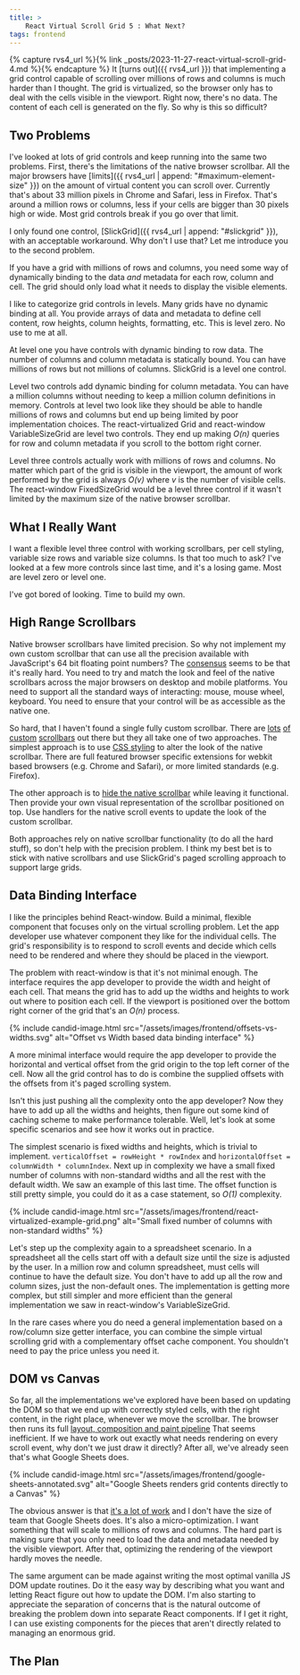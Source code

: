 ```yaml
---
title: >
    React Virtual Scroll Grid 5 : What Next?
tags: frontend
---
```


{% capture rvs4_url %}{% link _posts/2023-11-27-react-virtual-scroll-grid-4.md %}{% endcapture %}
It [turns out]({{ rvs4_url }}) that implementing a grid control capable of scrolling over millions of rows and columns is much harder than I thought. The grid is virtualized, so the browser only has to deal with the cells visible in the viewport. Right now, there's no data. The content of each cell is generated on the fly. So why is this so difficult?

## Two Problems

I've looked at lots of grid controls and keep running into the same two problems. First, there's the limitations of the native browser scrollbar. All the major browsers have [limits]({{ rvs4_url | append: "#maximum-element-size" }}) on the amount of virtual content you can scroll over. Currently that's about 33 million pixels in Chrome and Safari, less in Firefox. That's around a million rows or columns, less if your cells are bigger than 30 pixels high or wide. Most grid controls break if you go over that limit.

I only found one control, [SlickGrid]({{ rvs4_url | append: "#slickgrid" }}), with an acceptable workaround. Why don't I use that? Let me introduce you to the second problem. 

If you have a grid with millions of rows and columns, you need some way of dynamically binding to the data *and* metadata for each row, column and cell. The grid should only load what it needs to display the visible elements. 

I like to categorize grid controls in levels. Many grids have no dynamic binding at all. You provide arrays of data and metadata to define cell content, row heights, column heights, formatting, etc. This is level zero. No use to me at all.

At level one you have controls with dynamic binding to row data. The number of columns and column metadata is statically bound. You can have millions of rows but not millions of columns. SlickGrid is a level one control. 

Level two controls add dynamic binding for column metadata. You can have a million columns without needing to keep a million column definitions in memory. Controls at level two look like they should be able to handle millions of rows and columns but end up being limited by poor implementation choices. The react-virtualized Grid and react-window VariableSizeGrid are level two controls. They end up making *O(n)* queries for row and column metadata if you scroll to the bottom right corner. 

Level three controls actually work with millions of rows and columns. No matter which part of the grid is visible in the viewport, the amount of work performed by the grid is always *O(v)* where *v* is the number of visible cells. The react-window FixedSizeGrid would be a level three control if it wasn't limited by the maximum size of the native browser scrollbar. 

## What I Really Want

I want a flexible level three control with working scrollbars, per cell styling, variable size rows and variable size columns. Is that too much to ask? I've looked at a few more controls since last time, and it's a losing game. Most are level zero or level one. 

I've got bored of looking. Time to build my own. 

## High Range Scrollbars

Native browser scrollbars have limited precision. So why not implement my own custom scrollbar that can use all the precision available with JavaScript's 64 bit floating point numbers? The [consensus](https://stackoverflow.com/questions/72001508/custom-scrollbar-packages-react) seems to be that it's really hard. You need to try and match the look and feel of the native scrollbars across the major browsers on desktop and mobile platforms. You need to support all the standard ways of interacting: mouse, mouse wheel, keyboard. You need to ensure that your control will be as accessible as the native one.

So hard, that I haven't found a single fully custom scrollbar. There are [lots](https://making.close.com/posts/introducting-react-custom-scroller-component) [of](https://github.com/sakhnyuk/rc-scrollbars) [custom](https://www.npmjs.com/package/react-scrollbars-custom) [scrollbars](https://www.npmjs.com/package/react-custom-scrollbars-2) out there but they all take one of two approaches. The simplest approach is to use [CSS styling](https://css-tricks.com/the-current-state-of-styling-scrollbars-in-css/) to alter the look of the native scrollbar. There are full featured browser specific extensions for webkit based browsers (e.g. Chrome and Safari), or more limited standards (e.g. Firefox). 

The other approach is to [hide the native scrollbar](https://labs.thisdot.co/blog/creating-custom-scrollbars-with-react) while leaving it functional. Then provide your own visual representation of the scrollbar positioned on top. Use handlers for the native scroll events to update the look of the custom scrollbar.

Both approaches rely on native scrollbar functionality (to do all the hard stuff), so don't help with the precision problem. I think my best bet is to stick with native scrollbars and use SlickGrid's paged scrolling approach to support large grids.

## Data Binding Interface

I like the principles behind React-window. Build a minimal, flexible component that focuses only on the virtual scrolling problem. Let the app developer use whatever component they like for the individual cells. The grid's responsibility is to respond to scroll events and decide which cells need to be rendered and where they should be placed in the viewport. 

The problem with react-window is that it's not minimal enough. The interface requires the app developer to provide the width and height of each cell. That means the grid has to add up the widths and heights to work out where to position each cell. If the viewport is positioned over the bottom right corner of the grid that's an *O(n)* process.

{% include candid-image.html src="/assets/images/frontend/offsets-vs-widths.svg" alt="Offset vs Width based data binding interface" %}

A more minimal interface would require the app developer to provide the horizontal and vertical offset from the grid origin to the top left corner of the cell. Now all the grid control has to do is combine the supplied offsets with the offsets from it's paged scrolling system.

Isn't this just pushing all the complexity onto the app developer? Now they have to add up all the widths and heights, then figure out some kind of caching scheme to make performance tolerable. Well, let's look at some specific scenarios and see how it works out in practice.

The simplest scenario is fixed widths and heights, which is trivial to implement. `verticalOffset = rowHeight * rowIndex` and `horizontalOffset = columnWidth * columnIndex`. Next up in complexity we have a small fixed number of columns with non-standard widths and all the rest with the default width. We saw an example of this last time. The offset function is still pretty simple, you could do it as a case statement, so *O(1)* complexity.

{% include candid-image.html src="/assets/images/frontend/react-virtualized-example-grid.png" alt="Small fixed number of columns with non-standard widths" %}

Let's step up the complexity again to a spreadsheet scenario. In a spreadsheet all the cells start off with a default size until the size is adjusted by the user. In a million row and column spreadsheet, must cells will continue to have the default size. You don't have to add up all the row and column sizes, just the non-default ones. The implementation is getting more complex, but still simpler and more efficient than the general implementation we saw in react-window's VariableSizeGrid.

In the rare cases where you do need a general implementation based on a row/column size getter interface, you can combine the simple virtual scrolling grid with a complementary offset cache component. You shouldn't need to pay the price unless you need it. 

## DOM vs Canvas

So far, all the implementations we've explored have been based on updating the DOM so that we end up with correctly styled cells, with the right content, in the right place, whenever we move the scrollbar. The browser then runs its full [layout, composition and paint pipeline](https://developer.chrome.com/articles/renderingng-architecture/#rendering-pipeline-structure) That seems inefficient. If we have to work out exactly what needs rendering on every scroll event, why don't we just draw it directly? After all, we've already seen that's what Google Sheets does.

{% include candid-image.html src="/assets/images/frontend/google-sheets-annotated.svg" alt="Google Sheets renders grid contents directly to a Canvas" %}

The obvious answer is that [it's a lot of work](https://itnext.io/i-wrote-an-html-canvas-data-grid-so-you-dont-have-to-d945aa4780b4) and I don't have the size of team that Google Sheets does. It's also a micro-optimization. I want something that will scale to millions of rows and columns. The hard part is making sure that you only need to load the data and metadata needed by the visible viewport. After that, optimizing the rendering of the viewport hardly moves the needle. 

The same argument can be made against writing the most optimal vanilla JS DOM update routines. Do it the easy way by describing what you want and letting React figure out how to update the DOM. I'm also starting to appreciate the separation of concerns that is the natural outcome of breaking the problem down into separate React components. If I get it right, I can use existing components for the pieces that aren't directly related to managing an enormous grid. 

## The Plan
